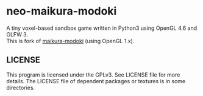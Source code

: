 # neo-maikura-modoki

A tiny voxel-based sandbox game written in Python3 using OpenGL 4.6 and GLFW 3.  
This is fork of [maikura-modoki](https://github.com/Rinwasyu/maikura-modoki) (using OpenGL 1.x).  

## LICENSE
This program is licensed under the GPLv3. See LICENSE file for more details.
The LICENSE file of dependent packages or textures is in some directories.